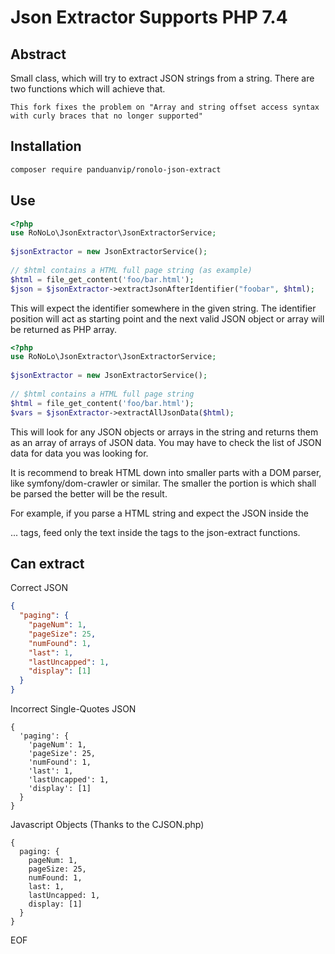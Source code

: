# Json Extractor Supports PHP 7.4

## Abstract

Small class, which will try to extract JSON strings from a string. 
There are two functions which will achieve that.

```
This fork fixes the problem on "Array and string offset access syntax with curly braces that no longer supported"
```

## Installation

```bash
composer require panduanvip/ronolo-json-extract
```


## Use

```php
<?php
use RoNoLo\JsonExtractor\JsonExtractorService; 
 
$jsonExtractor = new JsonExtractorService();
 
// $html contains a HTML full page string (as example)
$html = file_get_content('foo/bar.html');
$json = $jsonExtractor->extractJsonAfterIdentifier("foobar", $html);
```
 
This will expect the identifier somewhere in the given string. The identifier
position will act as starting point and the next valid JSON object or array will
be returned as PHP array.
 
```php
<?php
use RoNoLo\JsonExtractor\JsonExtractorService; 
 
$jsonExtractor = new JsonExtractorService();
 
// $html contains a HTML full page string
$html = file_get_content('foo/bar.html');
$vars = $jsonExtractor->extractAllJsonData($html);
```

This will look for any JSON objects or arrays in the string and 
returns them as an array of arrays of JSON data. You may have to check the 
list of JSON data for data you was looking for.

It is recommend to break HTML down into smaller parts with a DOM parser,
like symfony/dom-crawler or similar. The smaller the portion is which shall
be parsed the better will be the result.

For example, if you parse a HTML string and expect the JSON inside the
<head> ... </head> tags, feed only the text inside the tags to the json-extract
functions.

## Can extract

Correct JSON

```json
{
  "paging": {
    "pageNum": 1,
    "pageSize": 25,
    "numFound": 1,
    "last": 1,
    "lastUncapped": 1,
    "display": [1]
  }
}
``` 

Incorrect Single-Quotes JSON

```
{
  'paging': {
    'pageNum': 1,
    'pageSize': 25,
    'numFound': 1,
    'last': 1,
    'lastUncapped': 1,
    'display': [1]
  }
}
``` 

Javascript Objects (Thanks to the CJSON.php)

```
{
  paging: {
    pageNum: 1,
    pageSize: 25,
    numFound: 1,
    last: 1,
    lastUncapped: 1,
    display: [1]
  }
}
```

EOF